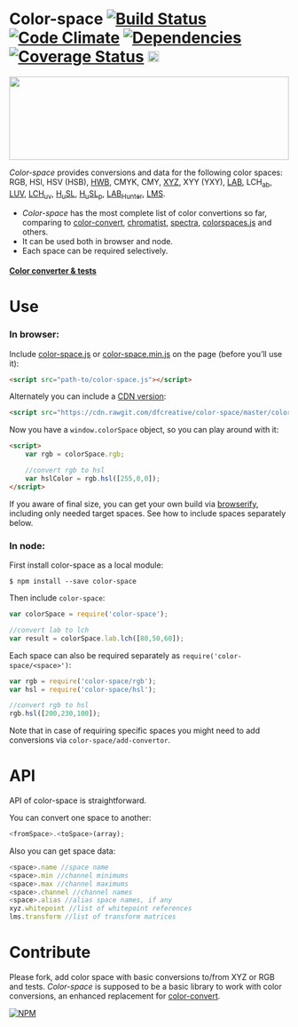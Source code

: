# Color-space [![Build Status](https://travis-ci.org/dfcreative/color-space.svg?branch=master)](https://travis-ci.org/dfcreative/color-space) [![Code Climate](https://codeclimate.com/github/dfcreative/color-space/badges/gpa.svg)](https://codeclimate.com/github/dfcreative/color-space) [![Dependencies](https://david-dm.org/dfcreative/color-ranger.svg)](https://david-dm.org/dfcreative/color-ranger) [![Coverage Status](https://img.shields.io/coveralls/dfcreative/color-space.svg)](https://coveralls.io/r/dfcreative/color-space) <a href="http://unlicense.org/UNLICENSE"><img src="http://upload.wikimedia.org/wikipedia/commons/6/62/PD-icon.svg" width="20"/></a>

<img src="https://raw.githubusercontent.com/dfcreative/color-space/gh-pages/logo.png" width="100%" height="150"/>

_Color-space_ provides conversions and data for the following color spaces: RGB, HSl, HSV (HSB), [HWB](http://dev.w3.org/csswg/css-color/#the-hwb-notation), CMYK, CMY, [XYZ](http://en.wikipedia.org/wiki/CIE_1931_color_space), XYY (YXY), [LAB](http://en.wikipedia.org/wiki/Lab_color_space), LCH<sub>ab</sub>, [LUV](http://en.wikipedia.org/wiki/CIELUV), [LCH<sub>uv</sub>](http://en.wikipedia.org/wiki/CIELUV#Cylindrical_representation), [H<sub>u</sub>SL](http://www.boronine.com/husl/), [H<sub>u</sub>SL<sub>p</sub>](http://www.boronine.com/husl/), [LAB<sub>Hunter</sub>](http://en.wikipedia.org/wiki/Lab_color_space#Hunter_Lab), [LMS](http://en.wikipedia.org/wiki/LMS_color_space).


* _Color-space_ has the most complete list of color convertions so far, comparing to [color-convert](https://github.com/harthur/color-convert), [chromatist](https://github.com/jrus/chromatist), [spectra](https://github.com/avp/spectra), [colorspaces.js](https://github.com/boronine/colorspaces.js) and others.
* It can be used both in browser and node.
* Each space can be required selectively.


#### [Color converter & tests](https://cdn.rawgit.com/dfcreative/color-space/master/test/index.html)


# Use

### In browser:

Include [color-space.js](https://raw.githubusercontent.com/dfcreative/color-space/master/color-space.js) or [color-space.min.js](https://raw.githubusercontent.com/dfcreative/color-space/master/color-space.min.js) on the page (before you’ll use it):

```html
<script src="path-to/color-space.js"></script>
```

Alternately you can include a [CDN version](https://cdn.rawgit.com/dfcreative/color-space/master/color-space.min.js):

```html
<script src="https://cdn.rawgit.com/dfcreative/color-space/master/color-space.min.js"></script>
```

Now you have a `window.colorSpace` object, so you can play around with it:

```html
<script>
	var rgb = colorSpace.rgb;

	//convert rgb to hsl
	var hslColor = rgb.hsl([255,0,0]);
</script>
```

If you aware of final size, you can get your own build via [browserify](https://github.com/substack/node-browserify), including only needed target spaces. See how to include spaces separately below.


### In node:

First install color-space as a local module:

`$ npm install --save color-space`


Then include `color-space`:

```js
var colorSpace = require('color-space');

//convert lab to lch
var result = colorSpace.lab.lch([80,50,60]);
```

Each space can also be required separately as `require('color-space/<space>')`:

```js
var rgb = require('color-space/rgb');
var hsl = require('color-space/hsl');

//convert rgb to hsl
rgb.hsl([200,230,100]);
```

Note that in case of requiring specific spaces you might need to add conversions via `color-space/add-convertor`.


# API

API of color-space is straightforward.

You can convert one space to another:

```js
<fromSpace>.<toSpace>(array);
```

Also you can get space data:

```js
<space>.name //space name
<space>.min //channel minimums
<space>.max //channel maximums
<space>.channel //channel names
<space>.alias //alias space names, if any
xyz.whitepoint //list of whitepoint references
lms.transform //list of transform matrices
```


# Contribute

Please fork, add color space with basic conversions to/from XYZ or RGB and tests. _Color-space_ is supposed to be a basic library to work with color conversions, an enhanced replacement for [color-convert](https://github.com/harthur/color-convert).


[![NPM](https://nodei.co/npm/color-space.png?downloads=true&downloadRank=true&stars=true)](https://nodei.co/npm/color-space/)
